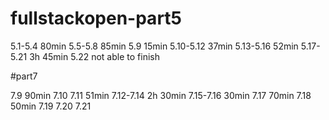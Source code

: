 # fullstackopen-part5

5.1-5.4 80min
5.5-5.8 85min
5.9 15min
5.10-5.12 37min
5.13-5.16 52min
5.17-5.21 3h 45min 5.22 not able to finish

#part7

7.9 90min
7.10 7.11 51min
7.12-7.14 2h 30min
7.15-7.16 30min
7.17 70min
7.18 50min
7.19 7.20 7.21 